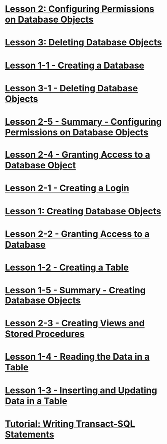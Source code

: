 # [Lesson 2: Configuring Permissions on Database Objects](lesson-2-configuring-permissions-on-database-objects.md)
# [Lesson 3: Deleting Database Objects](lesson-3-deleting-database-objects.md)
# [Lesson 1-1 - Creating a Database](lesson-1-1-creating-a-database.md)
# [Lesson 3-1 - Deleting Database Objects](lesson-3-1-deleting-database-objects.md)
# [Lesson 2-5 - Summary - Configuring Permissions on Database Objects](lesson-2-5-summary-configuring-permissions-on-database-objects.md)
# [Lesson 2-4 - Granting Access to a Database Object](lesson-2-4-granting-access-to-a-database-object.md)
# [Lesson 2-1 - Creating a Login](lesson-2-1-creating-a-login.md)
# [Lesson 1: Creating Database Objects](lesson-1-creating-database-objects.md)
# [Lesson 2-2 - Granting Access to a Database](lesson-2-2-granting-access-to-a-database.md)
# [Lesson 1-2 - Creating a Table](lesson-1-2-creating-a-table.md)
# [Lesson 1-5 - Summary - Creating Database Objects](lesson-1-5-summary-creating-database-objects.md)
# [Lesson 2-3 - Creating Views and Stored Procedures](lesson-2-3-creating-views-and-stored-procedures.md)
# [Lesson 1-4 - Reading the Data in a Table](lesson-1-4-reading-the-data-in-a-table.md)
# [Lesson 1-3 - Inserting and Updating Data in a Table](lesson-1-3-inserting-and-updating-data-in-a-table.md)
# [Tutorial: Writing Transact-SQL Statements](tutorial-writing-transact-sql-statements.md)
